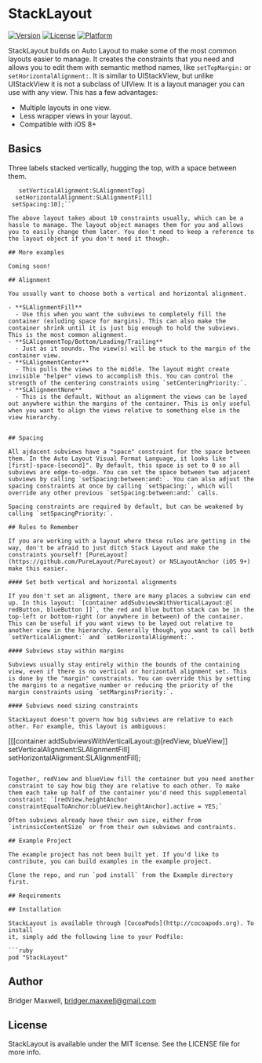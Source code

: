 # StackLayout

[![Version](https://img.shields.io/cocoapods/v/StackLayout.svg?style=flat)](http://cocoapods.org/pods/StackLayout)
[![License](https://img.shields.io/cocoapods/l/StackLayout.svg?style=flat)](http://cocoapods.org/pods/StackLayout)
[![Platform](https://img.shields.io/cocoapods/p/StackLayout.svg?style=flat)](http://cocoapods.org/pods/StackLayout)

StackLayout builds on Auto Layout to make some of the most common layouts easier to manage. It creates the constraints that you need and allows you to edit them with semantic method names, like `setTopMargin:` or `setHorizontalAlignment:`. It is similar to UIStackView, but unlike UIStackView it is not a subclass of UIView. It is a layout manager you can use with any view. This has a few advantages:

- Multiple layouts in one view.
- Less wrapper views in your layout.
- Compatible with iOS 8+

## Basics

Three labels stacked vertically, hugging the top, with a space between them.

```SLVerticalStackLayout *layout = [[[[container addSubviewsWithVerticalLayout:@[headerLabel, subtitleLabel, bodyLabel]]
   setVerticalAlignment:SLAlignmentTop]
  setHorizontalAlignment:SLAlignmentFill]
 setSpacing:10];```
 
The above layout takes about 10 constraints usually, which can be a hassle to manage. The layout object manages them for you and allows you to easily change them later. You don't need to keep a reference to the layout object if you don't need it though.

## More examples

Coming soon!

## Alignment

You usually want to choose both a vertical and horizontal alignment.

- **SLAlignmentFill**
  - Use this when you want the subviews to completely fill the container (exluding space for margins). This can also make the container shrink until it is just big enough to hold the subviews. This is the most common alignment.
- **SLAlignmentTop/Bottom/Leading/Trailing**
  - Just as it sounds. The view(s) will be stuck to the margin of the container view.
- **SLAlignmentCenter**
  - This pulls the views to the middle. The layout might create invisible "helper" views to accomplish this. You can control the strength of the centering constraints using `setCenteringPriority:`.
- **SLAlignmentNone**
  - This is the default. Without an alignment the views can be layed out anywhere within the margins of the container. This is only useful when you want to align the views relative to something else in the view hierarchy.


## Spacing

All ajdacent subviews have a "space" constraint for the space between them. In the Auto Layout Visual Format Language, it looks like "[first]-space-[second]". By default, this space is set to 0 so all subviews are edge-to-edge. You can set the space between two adjacent subviews by calling `setSpacing:between:and:`. You can also adjust the spacing constraints at once by calling `setSpacing:`, which will override any other previous `setSpacing:between:and:` calls.

Spacing constraints are required by default, but can be weakened by calling `setSpacingPriority:`.
 
## Rules to Remember

If you are working with a layout where these rules are getting in the way, don't be afraid to just ditch Stack Layout and make the constraints yourself! [PureLayout](https://github.com/PureLayout/PureLayout) or NSLayoutAnchor (iOS 9+) make this easier.

#### Set both vertical and horizontal alignments

If you don't set an aligment, there are many places a subview can end up. In this layout: `[container addSubviewsWithVerticalLayout:@[ redButton, blueButton ]]`, the red and blue button stack can be in the top-left or bottom-right (or anywhere in between) of the container. This can be useful if you want views to be layed out relative to another view in the hierarchy. Generally though, you want to call both `setVerticalAligment:` and `setHorizontalAlignment:`.

#### Subviews stay within margins

Subviews usually stay entirely within the bounds of the containing view, even if there is no vertical or horizontal alignment set. This is done by the "margin" constraints. You can override this by setting the margins to a negative number or reducing the priority of the margin constraints using `setMarginsPriority:`.

#### Subviews need sizing constraints

StackLayout doesn't govern how big subviews are relative to each other. For example, this layout is ambiguous:

```
[[[container addSubviewsWithVerticalLayout:@[redView, blueView]]
  setVerticalAlignment:SLAlignmentFill]
 setHorizontalAlignment:SLAlignmentFill];
```

Together, redView and blueView fill the container but you need another constraint to say how big they are relative to each other. To make them each take up half of the container you'd need this supplemental constraint: `[redView.heightAnchor constraintEqualToAnchor:blueView.heightAnchor].active = YES;`

Often subviews already have their own size, either from `intrinsicContentSize` or from their own subviews and contraints.

## Example Project

The example project has not been built yet. If you'd like to contribute, you can build examples in the example project.

Clone the repo, and run `pod install` from the Example directory first.

## Requirements

## Installation

StackLayout is available through [CocoaPods](http://cocoapods.org). To install
it, simply add the following line to your Podfile:

```ruby
pod "StackLayout"
```

## Author

Bridger Maxwell, bridger.maxwell@gmail.com

## License

StackLayout is available under the MIT license. See the LICENSE file for more info.
